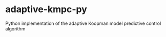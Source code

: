 # adaptive-kmpc-py
Python implementation of the adaptive Koopman model predictive control algorithm  
